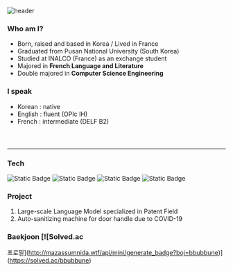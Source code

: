 ![header](https://capsule-render.vercel.app/api?type=waving&color=0:c5c8fa,100:9095ee&text=chaewon%20KIM&fontColor=4d518e&fontSize=50)

### Who am I?
- Born, raised and based in Korea / Lived in France   
- Graduated from Pusan National University (South Korea)
- Studied at INALCO (France) as an exchange student
- Majored in **French Language and Literature**   
- Double majored in **Computer Science Engineering**   
   
### I speak
- Korean : native   
- English : fluent (OPIc IH)
- French : intermediate (DELF B2)   
 　   
　   
---
### Tech
![Static Badge](https://img.shields.io/badge/C++-badge?logo=C%2B%2B&labelColor=00599C&color=00599C)
![Static Badge](https://img.shields.io/badge/Java-badge?color=purple)
![Static Badge](https://img.shields.io/badge/C-badge?logo=C&logoColor=white&labelColor=A8B9CC&color=A8B9CC)
![Static Badge](https://img.shields.io/badge/Python-badge?logo=Python&logoColor=white&labelColor=3776AB&color=3776AB)

### Project
1.  Large-scale Language Model specialized in Patent Field   
2.  Auto-sanitizing machine for door handle due to COVID-19

### Baekjoon [![Solved.ac
프로필](http://mazassumnida.wtf/api/mini/generate_badge?boj=bbubbune)](https://solved.ac/bbubbune)

